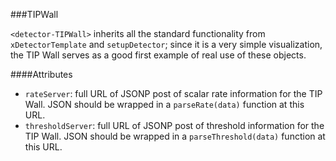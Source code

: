 ###TIPWall

`<detector-TIPWall>` inherits all the standard functionality from `xDetectorTemplate` and `setupDetector`; since it is a very simple visualization, the TIP Wall serves as a good first example of real use of these objects.

####Attributes

 - `rateServer`: full URL of JSONP post of scalar rate information for the TIP Wall.  JSON should be wrapped in a `parseRate(data)` function at this URL.
 - `thresholdServer`: full URL of JSONP post of threshold information for the TIP Wall.  JSON should be wrapped in a `parseThreshold(data)` function at this URL.
